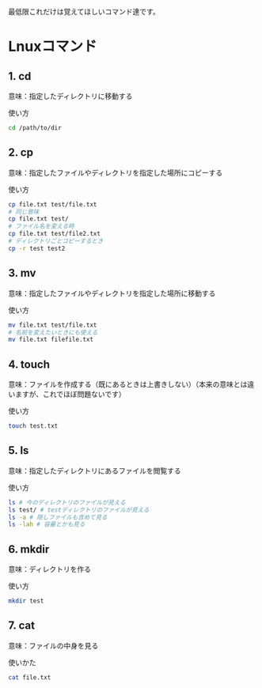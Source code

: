 最低限これだけは覚えてほしいコマンド達です。
# Lnuxコマンド
## 1. cd
意味：指定したディレクトリに移動する

使い方
```bash
cd /path/to/dir
```
## 2. cp
意味：指定したファイルやディレクトリを指定した場所にコピーする

使い方
```bash
cp file.txt test/file.txt
# 同じ意味
cp file.txt test/
# ファイル名を変える時
cp file.txt test/file2.txt
# ディレクトリごとコピーするとき
cp -r test test2
```

## 3. mv
意味：指定したファイルやディレクトリを指定した場所に移動する

使い方
```bash
mv file.txt test/file.txt
# 名前を変えたいときにも使える
mv file.txt filefile.txt
```

## 4. touch
意味：ファイルを作成する（既にあるときは上書きしない）（本来の意味とは違いますが、これでほぼ問題ないです）

使い方
```bash
touch test.txt
```

## 5. ls
意味：指定したディレクトリにあるファイルを閲覧する

使い方
```bash
ls # 今のディレクトリのファイルが見える
ls test/ # testディレクトリのファイルが見える
ls -a # 隠しファイルも含めて見る
ls -lah # 容量とかも見る
```

## 6. mkdir
意味：ディレクトリを作る

使い方
```bash
mkdir test
```

## 7. cat
意味：ファイルの中身を見る

使いかた
```bash
cat file.txt
```